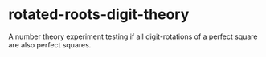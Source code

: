 # rotated-roots-digit-theory
A number theory experiment testing if all digit-rotations of a perfect square are also perfect squares.
